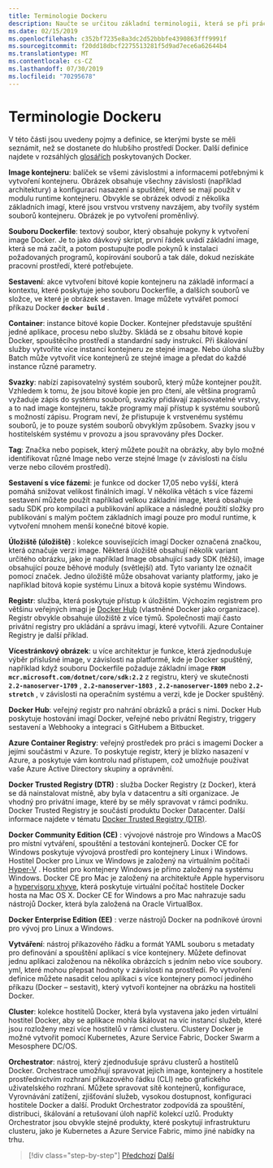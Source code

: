 ```yaml
---
title: Terminologie Dockeru
description: Naučte se určitou základní terminologii, která se při práci s Docker používá každý den.
ms.date: 02/15/2019
ms.openlocfilehash: c352bf7235e8a3dc2d52bbbfe4390863fff9991f
ms.sourcegitcommit: f20dd18dbcf2275513281f5d9ad7ece6a62644b4
ms.translationtype: MT
ms.contentlocale: cs-CZ
ms.lasthandoff: 07/30/2019
ms.locfileid: "70295678"
---
```

# <a name="docker-terminology"></a>Terminologie Dockeru

V této části jsou uvedeny pojmy a definice, se kterými byste se měli seznámit, než se dostanete do hlubšího prostředí Docker. Další definice najdete v rozsáhlých [glosářích](https://docs.docker.com/glossary/) poskytovaných Docker.

**Image kontejneru**: balíček se všemi závislostmi a informacemi potřebnými k vytvoření kontejneru. Obrázek obsahuje všechny závislosti (například architektury) a konfiguraci nasazení a spuštění, které se mají použít v modulu runtime kontejneru. Obvykle se obrázek odvodí z několika základních imagí, které jsou vrstvou vrstveny navzájem, aby tvořily systém souborů kontejneru. Obrázek je po vytvoření proměnlivý.

**Souboru Dockerfile**: textový soubor, který obsahuje pokyny k vytvoření image Docker. Je to jako dávkový skript, první řádek uvádí základní image, která se má začít, a potom postupujte podle pokynů k instalaci požadovaných programů, kopírování souborů a tak dále, dokud nezískáte pracovní prostředí, které potřebujete.

**Sestavení**: akce vytvoření bitové kopie kontejneru na základě informací a kontextu, které poskytuje jeho souboru Dockerfile, a dalších souborů ve složce, ve které je obrázek sestaven. Image můžete vytvářet pomocí příkazu Docker **`docker build`** .

**Container**: instance bitové kopie Docker. Kontejner představuje spuštění jedné aplikace, procesu nebo služby. Skládá se z obsahu bitové kopie Docker, spouštěcího prostředí a standardní sady instrukcí. Při škálování služby vytvoříte více instancí kontejneru ze stejné image. Nebo úloha služby Batch může vytvořit více kontejnerů ze stejné image a předat do každé instance různé parametry.

**Svazky**: nabízí zapisovatelný systém souborů, který může kontejner použít. Vzhledem k tomu, že jsou bitové kopie jen pro čtení, ale většina programů vyžaduje zápis do systému souborů, svazky přidávají zapisovatelné vrstvy, a to nad image kontejneru, takže programy mají přístup k systému souborů s možností zápisu. Program neví, že přistupuje k vrstvenému systému souborů, je to pouze systém souborů obvyklým způsobem. Svazky jsou v hostitelském systému v provozu a jsou spravovány přes Docker.

**Tag**: Značka nebo popisek, který můžete použít na obrázky, aby bylo možné identifikovat různé Image nebo verze stejné Image (v závislosti na číslu verze nebo cílovém prostředí).

**Sestavení s více fázemi**: je funkce od docker 17,05 nebo vyšší, která pomáhá snižovat velikost finálních imagí. V několika větách s více fázemi sestavení můžete použít například velkou základní image, která obsahuje sadu SDK pro kompilaci a publikování aplikace a následné použití složky pro publikování s malým počtem základních imagí pouze pro modul runtime, k vytvoření mnohem menší konečné bitové kopie.

**Úložiště (úložiště)** : kolekce souvisejících imagí Docker označená značkou, která označuje verzi image. Některá úložiště obsahují několik variant určitého obrázku, jako je například Image obsahující sady SDK (těžší), image obsahující pouze běhové moduly (světlejší) atd. Tyto varianty lze označit pomocí značek. Jedno úložiště může obsahovat varianty platformy, jako je například bitová kopie systému Linux a bitová kopie systému Windows.

**Registr**: služba, která poskytuje přístup k úložištím. Výchozím registrem pro většinu veřejných imagí je [Docker Hub](https://hub.docker.com/) (vlastněné Docker jako organizace). Registr obvykle obsahuje úložiště z více týmů. Společnosti mají často privátní registry pro ukládání a správu imagí, které vytvořili. Azure Container Registry je další příklad.

**Vícestránkový obrázek**: u více architektur je funkce, která zjednodušuje výběr příslušné image, v závislosti na platformě, kde je Docker spuštěný, například když souboru Dockerfile požaduje základní image **`FROM mcr.microsoft.com/dotnet/core/sdk:2.2`** z registru, který ve skutečnosti **`2.2-nanoserver-1709`** , **`2.2-nanoserver-1803`** , **`2.2-nanoserver-1809`** nebo **`2.2-stretch`** , v závislosti na operačním systému a verzi, kde je Docker spuštěný.

**Docker Hub**: veřejný registr pro nahrání obrázků a práci s nimi. Docker Hub poskytuje hostování imagí Docker, veřejné nebo privátní Registry, triggery sestavení a Webhooky a integraci s GitHubem a Bitbucket.

**Azure Container Registry**: veřejný prostředek pro práci s imagemi Docker a jejími součástmi v Azure. To poskytuje registr, který je blízko nasazení v Azure, a poskytuje vám kontrolu nad přístupem, což umožňuje používat vaše Azure Active Directory skupiny a oprávnění.

**Docker Trusted Registry (DTR)** : služba Docker Registry (z Docker), která se dá nainstalovat místně, aby byla v datacentru a síti organizace. Je vhodný pro privátní image, které by se měly spravovat v rámci podniku. Docker Trusted Registry je součástí produktu Docker Datacenter. Další informace najdete v tématu [Docker Trusted Registry (DTR)](https://docs.docker.com/docker-trusted-registry/overview/).

**Docker Community Edition (CE)** : vývojové nástroje pro Windows a MacOS pro místní vytváření, spouštění a testování kontejnerů. Docker CE for Windows poskytuje vývojová prostředí pro kontejnery Linux i Windows. Hostitel Docker pro Linux ve Windows je založený na virtuálním počítači [Hyper-V](https://www.microsoft.com/cloud-platform/server-virtualization) . Hostitel pro kontejnery Windows je přímo založený na systému Windows. Docker CE pro Mac je založený na architektuře Apple hypervisoru a [hypervisoru xhyve](https://github.com/mist64/xhyve), která poskytuje virtuální počítač hostitele Docker hosta na Mac OS X. Docker CE for Windows a pro Mac nahrazuje sadu nástrojů Docker, která byla založená na Oracle VirtualBox.

**Docker Enterprise Edition (EE)** : verze nástrojů Docker na podnikové úrovni pro vývoj pro Linux a Windows.

**Vytváření**: nástroj příkazového řádku a formát YAML souboru s metadaty pro definování a spouštění aplikací s více kontejnery. Můžete definovat jednu aplikaci založenou na několika obrázcích s jedním nebo více soubory. yml, které mohou přepsat hodnoty v závislosti na prostředí. Po vytvoření definice můžete nasadit celou aplikaci s více kontejnery pomocí jediného příkazu (Docker – sestavit), který vytvoří kontejner na obrázku na hostiteli Docker.

**Cluster**: kolekce hostitelů Docker, která byla vystavena jako jeden virtuální hostitel Docker, aby se aplikace mohla škálovat na víc instancí služeb, které jsou rozloženy mezi více hostitelů v rámci clusteru. Clustery Docker je možné vytvořit pomocí Kubernetes, Azure Service Fabric, Docker Swarm a Mesosphere DC/OS.

**Orchestrator**: nástroj, který zjednodušuje správu clusterů a hostitelů Docker. Orchestrace umožňují spravovat jejich image, kontejnery a hostitele prostřednictvím rozhraní příkazového řádku (CLI) nebo grafického uživatelského rozhraní. Můžete spravovat sítě kontejnerů, konfigurace, Vyrovnávání zatížení, zjišťování služeb, vysokou dostupnost, konfiguraci hostitele Docker a další. Produkt Orchestrator zodpovídá za spouštění, distribuci, škálování a retušovaní úloh napříč kolekcí uzlů. Produkty Orchestrator jsou obvykle stejné produkty, které poskytují infrastrukturu clusteru, jako je Kubernetes a Azure Service Fabric, mimo jiné nabídky na trhu.

>[!div class="step-by-step"]
>[Předchozí](what-is-docker.md)
>[Další](docker-containers-images-and-registries.md)
